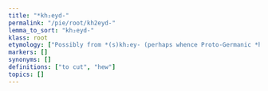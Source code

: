 ```yaml
---
title: "*kh₂eyd-"
permalink: "/pie/root/kh2eyd-"
lemma_to_sort: "kh₂eyd-"
klass: root
etymology: ["Possibly from *(s)kh₂ey- (perhaps whence Proto-Germanic *hajaną (“to pound”))  +‎ *-dʰh₁eti, possibly reanalyzed from *sekh₂- (“to cut, sever”) +‎ *-éyti."]
markers: []
synonyms: []
definitions: ["to cut", "hew"]
topics: []
---
```

